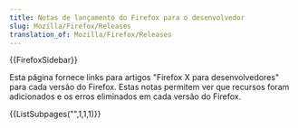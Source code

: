 ```yaml
---
title: Notas de lançamento do Firefox para o desenvolvedor
slug: Mozilla/Firefox/Releases
translation_of: Mozilla/Firefox/Releases
---
```

{{FirefoxSidebar}}

Esta página fornece links para artigos "Firefox X para desenvolvedores" para cada versão do Firefox. Estas notas permitem ver que recursos foram adicionados e os erros eliminados em cada versão do Firefox.

{{ListSubpages("",1,1,1)}}
